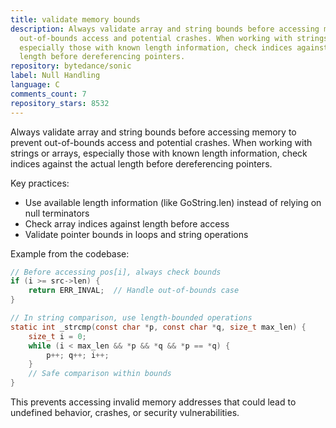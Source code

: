```yaml
---
title: validate memory bounds
description: Always validate array and string bounds before accessing memory to prevent
  out-of-bounds access and potential crashes. When working with strings or arrays,
  especially those with known length information, check indices against the actual
  length before dereferencing pointers.
repository: bytedance/sonic
label: Null Handling
language: C
comments_count: 7
repository_stars: 8532
---
```


Always validate array and string bounds before accessing memory to prevent out-of-bounds access and potential crashes. When working with strings or arrays, especially those with known length information, check indices against the actual length before dereferencing pointers.

Key practices:
- Use available length information (like GoString.len) instead of relying on null terminators
- Check array indices against length before access
- Validate pointer bounds in loops and string operations

Example from the codebase:
```c
// Before accessing pos[i], always check bounds
if (i >= src->len) {
    return ERR_INVAL;  // Handle out-of-bounds case
}

// In string comparison, use length-bounded operations
static int _strcmp(const char *p, const char *q, size_t max_len) {
    size_t i = 0;
    while (i < max_len && *p && *q && *p == *q) {
        p++; q++; i++;
    }
    // Safe comparison within bounds
}
```

This prevents accessing invalid memory addresses that could lead to undefined behavior, crashes, or security vulnerabilities.